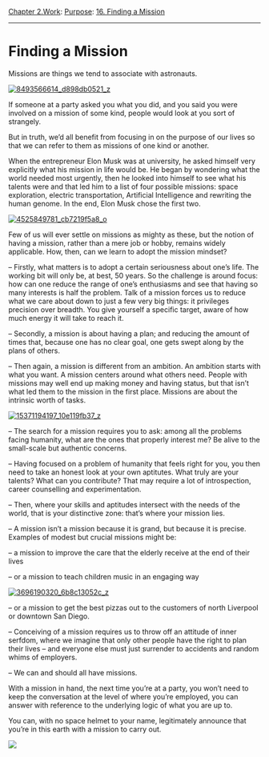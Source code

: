 [Chapter 2.Work](https://www.theschooloflife.com/thebookoflife/category/work/): [Purpose](https://www.theschooloflife.com/thebookoflife/category/work/purpose/): [16. Finding a Mission](https://www.theschooloflife.com/thebookoflife/finding-a-mission/)

* * *

# Finding a Mission

Missions are things we tend to associate with astronauts.

[![8493566614_d898db0521_z](https://www.theschooloflife.com/thebookoflife/wp-content/uploads/2015/10/8493566614_d898db0521_z.jpg)](http://www.thebookoflife.org/wp-content/uploads/2015/10/8493566614_d898db0521_z.jpg)

If someone at a party asked you what you did, and you said you were involved on a mission of some kind, people would look at you sort of strangely.

But in truth, we’d all benefit from focusing in on the purpose of our lives so that we can refer to them as missions of one kind or another.

When the entrepreneur Elon Musk was at university, he asked himself very explicitly what his mission in life would be. He began by wondering what the world needed most urgently, then he looked into himself to see what his talents were and that led him to a list of four possible missions: space exploration, electric transportation, Artificial Intelligence and rewriting the human genome. In the end, Elon Musk chose the first two.

[![4525849781_cb7219f5a8_o](https://www.theschooloflife.com/thebookoflife/wp-content/uploads/2015/10/4525849781_cb7219f5a8_o.png)](http://www.thebookoflife.org/wp-content/uploads/2015/10/4525849781_cb7219f5a8_o.png)

Few of us will ever settle on missions as mighty as these, but the notion of having a mission, rather than a mere job or hobby, remains widely applicable. How, then, can we learn to adopt the mission mindset?

– Firstly, what matters is to adopt a certain seriousness about one’s life. The working bit will only be, at best, 50 years. So the challenge is around focus: how can one reduce the range of one’s enthusiasms and see that having so many interests is half the problem. Talk of a mission forces us to reduce what we care about down to just a few very big things: it privileges precision over breadth. You give yourself a specific target, aware of how much energy it will take to reach it.

– Secondly, a mission is about having a plan; and reducing the amount of times that, because one has no clear goal, one gets swept along by the plans of others.

– Then again, a mission is different from an ambition. An ambition starts with what you want. A mission centers around what others need. People with missions may well end up making money and having status, but that isn’t what led them to the mission in the first place. Missions are about the intrinsic worth of tasks.

[![15371194197_10e119fb37_z](https://www.theschooloflife.com/thebookoflife/wp-content/uploads/2015/10/15371194197_10e119fb37_z.jpg)](http://www.thebookoflife.org/wp-content/uploads/2015/10/15371194197_10e119fb37_z.jpg)

– The search for a mission requires you to ask: among all the problems facing humanity, what are the ones that properly interest me? Be alive to the small-scale but authentic concerns.

– Having focused on a problem of humanity that feels right for you, you then need to take an honest look at your own aptitutes. What truly are your talents? What can you contribute? That may require a lot of introspection, career counselling and experimentation.

– Then, where your skills and aptitudes intersect with the needs of the world, that is your distinctive zone: that’s where your mission lies.

– A mission isn’t a mission because it is grand, but because it is precise. Examples of modest but crucial missions might be:

– a mission to improve the care that the elderly receive at the end of their lives

– or a mission to teach children music in an engaging way

[![3696190320_6b8c13052c_z](https://www.theschooloflife.com/thebookoflife/wp-content/uploads/2015/10/3696190320_6b8c13052c_z.jpg)](http://www.thebookoflife.org/wp-content/uploads/2015/10/3696190320_6b8c13052c_z.jpg)

– or a mission to get the best pizzas out to the customers of north Liverpool or downtown San Diego.

– Conceiving of a mission requires us to throw off an attitude of inner serfdom, where we imagine that only other people have the right to plan their lives – and everyone else must just surrender to accidents and random whims of employers.

– We can and should all have missions.

With a mission in hand, the next time you’re at a party, you won’t need to keep the conversation at the level of where you’re employed, you can answer with reference to the underlying logic of what you are up to.

You can, with no space helmet to your name, legitimately announce that you’re in this earth with a mission to carry out.

[![](https://img.youtube.com/vi/c5-LfK2i2J4/0.jpg)](https://www.youtube.com/embed/c5-LfK2i2J4 '')
